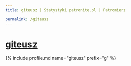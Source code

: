 ```yaml
---
title: giteusz | Statystyki patronite.pl | Patromierz

permalink: /giteusz
---
```


# [giteusz](https://patronite.pl/giteusz)

{% include profile.md name="giteusz" prefix="g" %}
